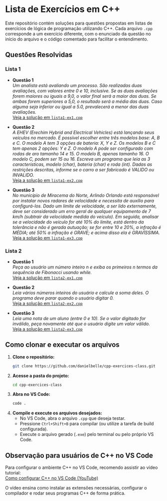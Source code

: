 # Lista de Exercícios em C++

Este repositório contém soluções para questões propostas em listas de exercícios
de lógica de programação utilizando C++. Cada arquivo `.cpp` corresponde a um
exercício diferente, com o enunciado da questão no início do arquivo e o código
comentado para facilitar o entendimento.

## Questões Resolvidas

### Lista 1

- **Questão 1**  
  _Um analista está avaliando um processo. São realizadas duas avaliações, com
  valores entre 0 e 10, inclusive. Se as duas avaliações forem maiores ou iguais
  a 9,0, o valor final será a maior das duas. Se ambas forem superiores a 5,0, o
  resultado será a média das duas. Caso alguma seja inferior ou igual a 5.0,
  prevalecerá a menor das duas avaliações._  
  [Veja a solução em `lista1-ex1.cpp`](./lista1-ex1.cpp)

- **Questão 2**  
  _A EHEV (Erechim Hybrid and Electrical Vehicles) está lançando seus veículos
  no mercado. É possível escolher entre três modelos base: A, B e C. O modelo A
  tem 3 opções de bateria: X, Y e Z. Os modelos B e C tem apenas 2 opções: Y e
  Z. O modelo A pode ser configurado com rodas de aro tamanho 14 e 15. O modelo
  B, apenas tamanho 16. O modelo C, podem ser 15 ou 16. Escreva um programa que
  leia as 3 características, modelo (char), bateria (char) e roda (int). Dadas
  as restrições descritas, informe se o carro a ser fabricado é VALIDO ou
  INVALIDO._  
  [Veja a solução em `lista1-ex2.cpp`](./lista1-ex2.cpp)

- **Questão 3**  
  _No município de Miracema do Norte, Arlindo Orlando está responsável por
  instalar novos radares de velocidade e necessita de auxílio para
  configurá-los. Dado um limite de velocidade, a ser lido externamente, deve ser
  considerado um erro geral de qualquer equipamento de 7 km/h (subtrair da
  velocidade medida do veículo). Em seguida, analisar se a velocidade do veículo
  for até 10% do limite, está dentro da tolerância e não é gerada autuação; se
  for entre 10 e 20%, a infração é MÉDIA; até 50% a infração é GRAVE; e acima
  disso ela é GRAVÍSSIMA._  
  [Veja a solução em `lista1-ex3.cpp`](./lista1-ex3.cpp)

### Lista 2

- **Questão 1**  
  _Peça ao usuário um número inteiro n e exiba os primeiros n termos da
  sequência de Fibonacci usando while._  
  [Veja a solução em `lista2-ex1.cpp`](./lista2-ex1.cpp)

- **Questão 2**  
  _Leia vários números inteiros do usuário e calcule a soma deles. O programa
  deve parar quando o usuário digitar 0._  
  [Veja a solução em `lista2-ex2.cpp`](./lista2-ex2.cpp)

- **Questão 3**  
  _Leia uma nota de um aluno (entre 0 e 10). Se o valor digitado for inválido,
  peça novamente até que o usuário digite um valor válido._  
  [Veja a solução em `lista2-ex3.cpp`](./lista2-ex3.cpp)

## Como clonar e executar os arquivos

1. **Clone o repositório:**
   ```bash
   git clone https://github.com/danielbelle/cpp-exercices-class.git
   ```
2. **Acesse a pasta do projeto:**
   ```bash
   cd cpp-exercices-class
   ```
3. **Abra no VS Code:**
   ```bash
   code .
   ```
4. **Compile e execute os arquivos desejados:**
   - No VS Code, abra o arquivo `.cpp` que deseja testar.
   - Pressione `Ctrl+Shift+B` para compilar (ou utilize a tarefa de build
     configurada).
   - Execute o arquivo gerado (`.exe`) pelo terminal ou pelo próprio VS Code.

## Observação para usuários de C++ no VS Code

Para configurar o ambiente C++ no VS Code, recomendo assistir ao vídeo
tutorial:  
[Como configurar C++ no VS Code (YouTube)](https://www.youtube.com/watch?v=DMWD7wfhgNY)

O vídeo ensina como instalar as extensões necessárias, configurar o compilador e
rodar seus programas C++ de forma prática.
